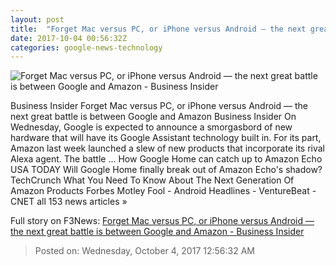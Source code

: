 ```yaml
---
layout: post
title:  "Forget Mac versus PC, or iPhone versus Android — the next great battle is between Google and Amazon - Business Insider"
date: 2017-10-04 00:56:32Z
categories: google-news-technology
---
```


![Forget Mac versus PC, or iPhone versus Android — the next great battle is between Google and Amazon - Business Insider](http://static3.businessinsider.de/image/57e94759dd0895de598b4a8f/forget-mac-versus-pc-or-iphone-versus-android--the-next-great-battle-is-between-google-and-amazon.jpg)

Business Insider Forget Mac versus PC, or iPhone versus Android — the next great battle is between Google and Amazon Business Insider On Wednesday, Google is expected to announce a smorgasbord of new hardware that will have its Google Assistant technology built in. For its part, Amazon last week launched a slew of new products that incorporate its rival Alexa agent. The battle ... How Google Home can catch up to Amazon Echo USA TODAY Will Google Home finally break out of Amazon Echo's shadow? TechCrunch What You Need To Know About The Next Generation Of Amazon Products Forbes Motley Fool - Android Headlines - VentureBeat - CNET all 153 news articles »


Full story on F3News: [Forget Mac versus PC, or iPhone versus Android — the next great battle is between Google and Amazon - Business Insider](http://www.f3nws.com/n/ukmvaH)

> Posted on: Wednesday, October 4, 2017 12:56:32 AM
